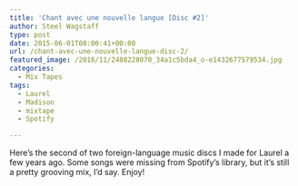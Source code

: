 ```yaml
---
title: 'Chant avec une nouvelle langue [Disc #2]'
author: Steel Wagstaff
type: post
date: 2015-06-01T08:00:41+00:00
url: /chant-avec-une-nouvelle-langue-disc-2/
featured_image: /2016/11/2488228070_34a1c5bda4_o-e1432677579534.jpg
categories:
  - Mix Tapes
tags:
  - Laurel
  - Madison
  - mixtape
  - Spotify

---
```

Here&#8217;s the second of two foreign-language music discs I made for Laurel a few years ago. Some songs were missing from Spotify&#8217;s library, but it&#8217;s still a pretty grooving mix, I&#8217;d say. Enjoy!